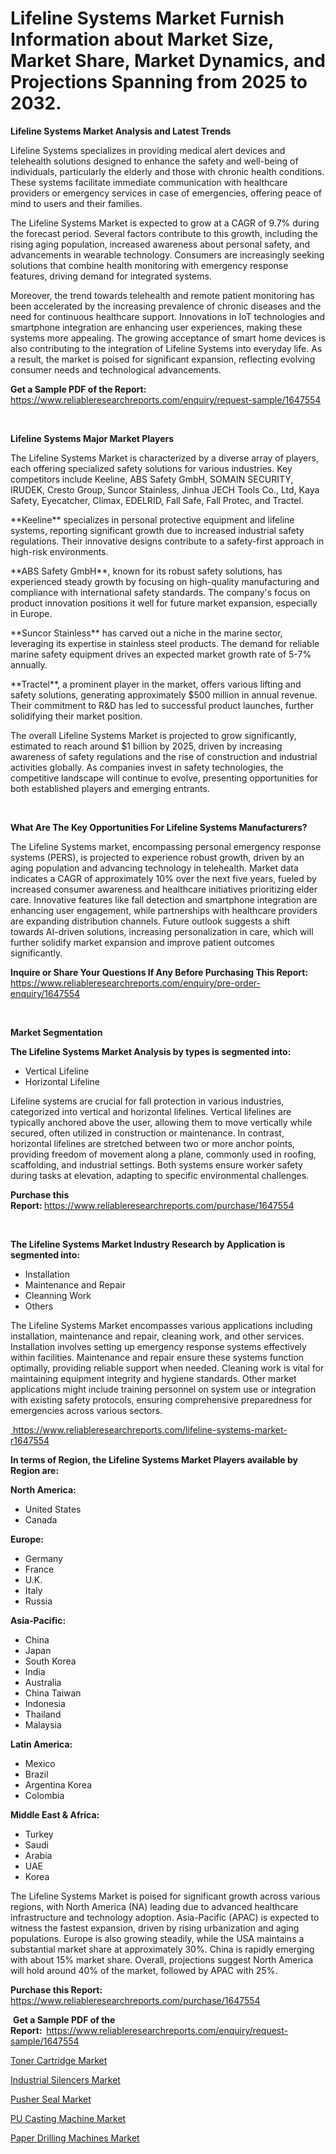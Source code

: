 <p><h1>Lifeline Systems Market Furnish Information about Market Size, Market Share, Market Dynamics, and Projections Spanning from 2025 to 2032.</h1></p><p><strong>Lifeline Systems Market Analysis and Latest Trends</strong></p>
<p><p>Lifeline Systems specializes in providing medical alert devices and telehealth solutions designed to enhance the safety and well-being of individuals, particularly the elderly and those with chronic health conditions. These systems facilitate immediate communication with healthcare providers or emergency services in case of emergencies, offering peace of mind to users and their families.</p><p>The Lifeline Systems Market is expected to grow at a CAGR of 9.7% during the forecast period. Several factors contribute to this growth, including the rising aging population, increased awareness about personal safety, and advancements in wearable technology. Consumers are increasingly seeking solutions that combine health monitoring with emergency response features, driving demand for integrated systems.</p><p>Moreover, the trend towards telehealth and remote patient monitoring has been accelerated by the increasing prevalence of chronic diseases and the need for continuous healthcare support. Innovations in IoT technologies and smartphone integration are enhancing user experiences, making these systems more appealing. The growing acceptance of smart home devices is also contributing to the integration of Lifeline Systems into everyday life. As a result, the market is poised for significant expansion, reflecting evolving consumer needs and technological advancements.</p></p>
<p><strong>Get a Sample PDF of the Report:&nbsp;</strong> <a href="https://www.reliableresearchreports.com/enquiry/request-sample/1647554?utm_campaign=40&utm_medium=2&utm_source=Github&utm_content=ia&utm_term=21022025&utm_id=lifeline-systems">https://www.reliableresearchreports.com/enquiry/request-sample/1647554</a></p>
<p>&nbsp;</p>
<p><strong>Lifeline Systems Major Market Players</strong></p>
<p><p>The Lifeline Systems Market is characterized by a diverse array of players, each offering specialized safety solutions for various industries. Key competitors include Keeline, ABS Safety GmbH, SOMAIN SECURITY, IRUDEK, Cresto Group, Suncor Stainless, Jinhua JECH Tools Co., Ltd, Kaya Safety, Eyecatcher, Climax, EDELRID, Fall Safe, Fall Protec, and Tractel.</p><p>**Keeline** specializes in personal protective equipment and lifeline systems, reporting significant growth due to increased industrial safety regulations. Their innovative designs contribute to a safety-first approach in high-risk environments.</p><p>**ABS Safety GmbH**, known for its robust safety solutions, has experienced steady growth by focusing on high-quality manufacturing and compliance with international safety standards. The company's focus on product innovation positions it well for future market expansion, especially in Europe.</p><p>**Suncor Stainless** has carved out a niche in the marine sector, leveraging its expertise in stainless steel products. The demand for reliable marine safety equipment drives an expected market growth rate of 5-7% annually.</p><p>**Tractel**, a prominent player in the market, offers various lifting and safety solutions, generating approximately $500 million in annual revenue. Their commitment to R&D has led to successful product launches, further solidifying their market position.</p><p>The overall Lifeline Systems Market is projected to grow significantly, estimated to reach around $1 billion by 2025, driven by increasing awareness of safety regulations and the rise of construction and industrial activities globally. As companies invest in safety technologies, the competitive landscape will continue to evolve, presenting opportunities for both established players and emerging entrants.</p></p>
<p>&nbsp;</p>
<p><strong>What Are The Key Opportunities For Lifeline Systems Manufacturers?</strong></p>
<p><p>The Lifeline Systems market, encompassing personal emergency response systems (PERS), is projected to experience robust growth, driven by an aging population and advancing technology in telehealth. Market data indicates a CAGR of approximately 10% over the next five years, fueled by increased consumer awareness and healthcare initiatives prioritizing elder care. Innovative features like fall detection and smartphone integration are enhancing user engagement, while partnerships with healthcare providers are expanding distribution channels. Future outlook suggests a shift towards AI-driven solutions, increasing personalization in care, which will further solidify market expansion and improve patient outcomes significantly.</p></p>
<p><strong>Inquire or Share Your Questions If Any Before Purchasing This Report:</strong> <a href="https://www.reliableresearchreports.com/enquiry/pre-order-enquiry/1647554?utm_campaign=40&utm_medium=2&utm_source=Github&utm_content=ia&utm_term=21022025&utm_id=lifeline-systems">https://www.reliableresearchreports.com/enquiry/pre-order-enquiry/1647554</a></p>
<p>&nbsp;</p>
<p><strong>Market Segmentation</strong></p>
<p><strong>The Lifeline Systems Market Analysis by types is segmented into:</strong></p>
<p><ul><li>Vertical Lifeline</li><li>Horizontal Lifeline</li></ul></p>
<p><p>Lifeline systems are crucial for fall protection in various industries, categorized into vertical and horizontal lifelines. Vertical lifelines are typically anchored above the user, allowing them to move vertically while secured, often utilized in construction or maintenance. In contrast, horizontal lifelines are stretched between two or more anchor points, providing freedom of movement along a plane, commonly used in roofing, scaffolding, and industrial settings. Both systems ensure worker safety during tasks at elevation, adapting to specific environmental challenges.</p></p>
<p><strong>Purchase this Report:&nbsp;</strong><a href="https://www.reliableresearchreports.com/purchase/1647554?utm_campaign=40&utm_medium=2&utm_source=Github&utm_content=ia&utm_term=21022025&utm_id=lifeline-systems">https://www.reliableresearchreports.com/purchase/1647554</a></p>
<p>&nbsp;</p>
<p><strong>The Lifeline Systems Market Industry Research by Application is segmented into:</strong></p>
<p><ul><li>Installation</li><li>Maintenance and Repair</li><li>Cleanning Work</li><li>Others</li></ul></p>
<p><p>The Lifeline Systems Market encompasses various applications including installation, maintenance and repair, cleaning work, and other services. Installation involves setting up emergency response systems effectively within facilities. Maintenance and repair ensure these systems function optimally, providing reliable support when needed. Cleaning work is vital for maintaining equipment integrity and hygiene standards. Other market applications might include training personnel on system use or integration with existing safety protocols, ensuring comprehensive preparedness for emergencies across various sectors.</p></p>
<p><a href="https://www.reliableresearchreports.com/lifeline-systems-market-r1647554?utm_campaign=40&utm_medium=2&utm_source=Github&utm_content=ia&utm_term=21022025&utm_id=lifeline-systems">&nbsp;https://www.reliableresearchreports.com/lifeline-systems-market-r1647554</a></p>
<p><strong>In terms of Region, the Lifeline Systems Market Players available by Region are:</strong></p>
<p>
    <p> <strong> North America: </strong>
        <ul>
            <li>United States</li>
            <li>Canada</li>
        </ul>
        </p> 
    <p> <strong> Europe: </strong>
        <ul>
            <li>Germany</li>
            <li>France</li>
            <li>U.K.</li>
            <li>Italy</li>
            <li>Russia</li>
        </ul>
        </p> 
    <p> <strong> Asia-Pacific: </strong>
        <ul>
            <li>China</li>
            <li>Japan</li>
            <li>South Korea</li>
            <li>India</li>
            <li>Australia</li>
            <li>China Taiwan</li>
            <li>Indonesia</li>
            <li>Thailand</li>
            <li>Malaysia</li>
        </ul>
        </p> 
    <p> <strong> Latin America: </strong>
        <ul>
            <li>Mexico</li>
            <li>Brazil</li>
            <li>Argentina Korea</li>
            <li>Colombia</li>
        </ul>
        </p> 
    <p> <strong> Middle East & Africa: </strong>
        <ul>
            <li>Turkey</li>
            <li>Saudi</li>
            <li>Arabia</li>
            <li>UAE</li>
            <li>Korea</li>
        </ul>
    </p>
    </p>
<p><p>The Lifeline Systems Market is poised for significant growth across various regions, with North America (NA) leading due to advanced healthcare infrastructure and technology adoption. Asia-Pacific (APAC) is expected to witness the fastest expansion, driven by rising urbanization and aging populations. Europe is also growing steadily, while the USA maintains a substantial market share at approximately 30%. China is rapidly emerging with about 15% market share. Overall, projections suggest North America will hold around 40% of the market, followed by APAC with 25%.</p></p>
<p><strong>Purchase this Report: </strong><a href="https://www.reliableresearchreports.com/purchase/1647554?utm_campaign=40&utm_medium=2&utm_source=Github&utm_content=ia&utm_term=21022025&utm_id=lifeline-systems">https://www.reliableresearchreports.com/purchase/1647554</a></p>
<p>&nbsp;<strong>Get a Sample PDF of the Report:&nbsp;&nbsp;</strong><a href="https://www.reliableresearchreports.com/enquiry/request-sample/1647554?utm_campaign=40&utm_medium=2&utm_source=Github&utm_content=ia&utm_term=21022025&utm_id=lifeline-systems">https://www.reliableresearchreports.com/enquiry/request-sample/1647554</a></p>
<p><strong></strong></p>
<p><p><a href="https://github.com/weyerpinkeg4/Market-Research-Report-List-1/blob/main/toner-cartridge-market.md?utm_campaign=40&utm_medium=2&utm_source=Github&utm_content=ia&utm_term=21022025&utm_id=lifeline-systems">Toner Cartridge Market</a></p><p><a href="https://github.com/lillybosakoi/Market-Research-Report-List-1/blob/main/industrial-silencers-market.md?utm_campaign=40&utm_medium=2&utm_source=Github&utm_content=ia&utm_term=21022025&utm_id=lifeline-systems">Industrial Silencers Market</a></p><p><a href="https://github.com/siertnamba7u/Market-Research-Report-List-1/blob/main/pusher-seal-market.md?utm_campaign=40&utm_medium=2&utm_source=Github&utm_content=ia&utm_term=21022025&utm_id=lifeline-systems">Pusher Seal Market</a></p><p><a href="https://github.com/boyertrull4r/Market-Research-Report-List-1/blob/main/pu-casting-machine-market.md?utm_campaign=40&utm_medium=2&utm_source=Github&utm_content=ia&utm_term=21022025&utm_id=lifeline-systems">PU Casting Machine Market</a></p><p><a href="https://github.com/joshuagarcia509/Market-Research-Report-List-1/blob/main/paper-drilling-machines-market.md?utm_campaign=40&utm_medium=2&utm_source=Github&utm_content=ia&utm_term=21022025&utm_id=lifeline-systems">Paper Drilling Machines Market</a></p></p>